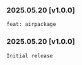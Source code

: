 ### 2025.05.20 [v1.0.0]

```
feat: airpackage
```

### 2025.05.20 [v1.0.0]

```
Initial release
```

